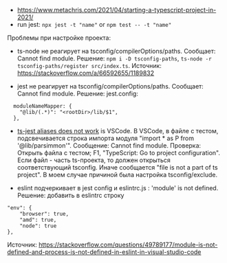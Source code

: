 - https://www.metachris.com/2021/04/starting-a-typescript-project-in-2021/
- run jest: `npx jest -t "name"` or `npm test -- -t "name"`



Проблемы при настройке проекта:

- ts-node не реагирует на tsconfig/compilerOptions/paths. Сообщает: Cannot find module. Решение: `npm i -D tsconfig-paths`, `ts-node -r tsconfig-paths/register src/index.ts`. Источник: https://stackoverflow.com/a/66592655/1189832

- jest не реагирует на tsconfig/compilerOptions/paths. Сообщает: Cannot find module. Решение: 
jest.config:
```
  moduleNameMapper: {
    "@lib/(.*)": "<rootDir>/lib/$1",
  },
```

- [ts-jest aliases does not work](https://github.com/microsoft/vscode/issues/94474) is VSCode. В VSCode, в файле с тестом, подсвечивается строка импорта модуля "import * as P from '@lib/parsimmon'". Сообщение: Cannot find module. Проверка: Открыть файла с тестом; F1, "TypeScript: Go to project configuration". Если файл - часть ts-проекта, то должен открыться соответствующий tsconfig. Иначе сообщается "file is not a part of ts project". В моем случае причиной была настройка tsconfig/exclude. 

- eslint подчеркивает в jest config и eslintrc.js : 'module' is not defined. Решение: добавить в eslintrc строку
```
"env": {
    "browser": true,
    "amd": true,
    "node": true
},
```
Источник: https://stackoverflow.com/questions/49789177/module-is-not-defined-and-process-is-not-defined-in-eslint-in-visual-studio-code